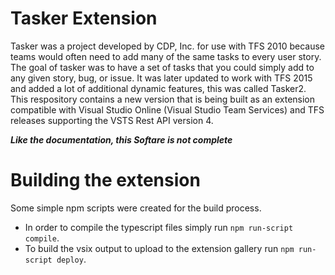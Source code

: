# Tasker Extension
Tasker was a project developed by CDP, Inc. for use with TFS 2010 because teams would often need to add many of the same tasks to every user story.  The goal of tasker was to have a set of tasks that you could simply add to any given story, bug, or issue.  It was later updated to work with TFS 2015 and added a lot of additional dynamic features, this was called Tasker2. This respository contains a new version that is being built as an extension compatible with Visual Studio Online (Visual Studio Team Services) and TFS releases supporting the VSTS Rest API version 4.

***Like the documentation, this Softare is not complete*** 

# Building the extension
Some simple npm scripts were created for the build process.  
* In order to compile the typescript files simply run `npm run-script compile`.
* To build the vsix output to upload to the extension gallery run `npm run-script deploy`.

